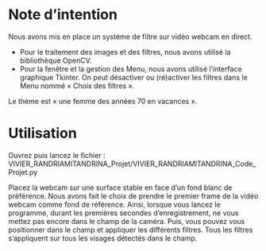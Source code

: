 #  Note d’intention 
Nous avons mis en place un système de filtre sur vidéo webcam en direct. 
- Pour le traitement des images et des filtres, nous avons utilisé la bibliothèque OpenCV.
- Pour la fenêtre et la gestion des Menu, nous avons utilisé l’interface graphique Tkinter.
On peut désactiver ou (ré)activer les filtres dans le Menu nommé « Choix des filtres ».

Le thème est « une femme des années 70 en vacances ».

#  Utilisation

Ouvrez puis lancez le fichier : VIVIER_RANDRIAMITANDRINA_Projet/VIVIER_RANDRIAMITANDRINA_Code_Projet.py

Placez la webcam sur une surface stable en face d’un fond blanc de préférence. Nous avons fait le 
choix de prendre le premier frame de la vidéo webcam comme fond de référence. Ainsi, lorsque vous 
lancez le programme, durant les premières secondes d’enregistrement, ne vous mettez pas encore
dans le champ de la caméra. Puis, vous pouvez vous positionner dans le champ et appliquer les 
différents filtres. Tous les filtres s’appliquent sur tous les visages détectés dans le champ.
